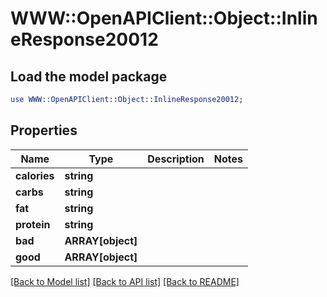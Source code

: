 # WWW::OpenAPIClient::Object::InlineResponse20012

## Load the model package
```perl
use WWW::OpenAPIClient::Object::InlineResponse20012;
```

## Properties
Name | Type | Description | Notes
------------ | ------------- | ------------- | -------------
**calories** | **string** |  | 
**carbs** | **string** |  | 
**fat** | **string** |  | 
**protein** | **string** |  | 
**bad** | **ARRAY[object]** |  | 
**good** | **ARRAY[object]** |  | 

[[Back to Model list]](../README.md#documentation-for-models) [[Back to API list]](../README.md#documentation-for-api-endpoints) [[Back to README]](../README.md)


